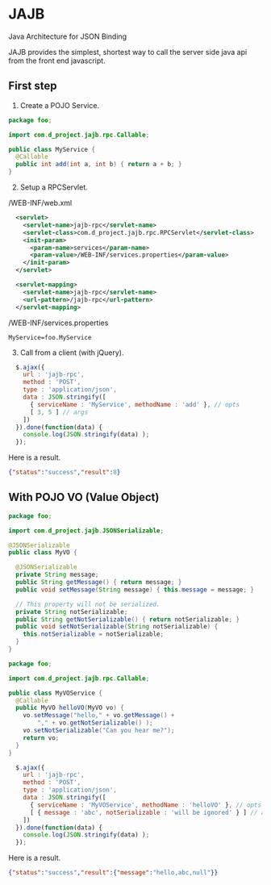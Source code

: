 JAJB
===
Java Architecture for JSON Binding

JAJB provides the simplest, shortest way to call the server side java api from the front end javascript.

## First step

1. Create a POJO Service.

```java
package foo;

import com.d_project.jajb.rpc.Callable;

public class MyService {
  @Callable
  public int add(int a, int b) { return a + b; }
}
```

2. Setup a RPCServlet.

/WEB-INF/web.xml
```xml
  <servlet>
    <servlet-name>jajb-rpc</servlet-name>
    <servlet-class>com.d_project.jajb.rpc.RPCServlet</servlet-class>
    <init-param>
      <param-name>services</param-name>
      <param-value>/WEB-INF/services.properties</param-value>
    </init-param>
  </servlet>

  <servlet-mapping>
    <servlet-name>jajb-rpc</servlet-name>
    <url-pattern>/jajb-rpc</url-pattern>
  </servlet-mapping>
```

/WEB-INF/services.properties
```properties
MyService=foo.MyService
```

3. Call from a client (with jQuery).

```javascript
  $.ajax({
    url : 'jajb-rpc',
    method : 'POST',
    type : 'application/json',
    data : JSON.stringify([
      { serviceName : 'MyService', methodName : 'add' }, // opts
      [ 3, 5 ] // args
    ])
  }).done(function(data) {
    console.log(JSON.stringify(data) );
  });
```

Here is a result.

```json
{"status":"success","result":8}
```

## With POJO VO (Value Object)

```java
package foo;

import com.d_project.jajb.JSONSerializable;

@JSONSerializable
public class MyVO {

  @JSONSerializable
  private String message;
  public String getMessage() { return message; }
  public void setMessage(String message) { this.message = message; }

  // This property will not be serialized.
  private String notSerializable;
  public String getNotSerializable() { return notSerializable; }
  public void setNotSerializable(String notSerializable) {
    this.notSerializable = notSerializable;
  }
}

```

```java
package foo;

import com.d_project.jajb.rpc.Callable;

public class MyVOService {
  @Callable
  public MyVO helloVO(MyVO vo) {
    vo.setMessage("hello," + vo.getMessage() +
        "," + vo.getNotSerializable() );
    vo.setNotSerializable("Can you hear me?");
    return vo;
  }
}
```

```javascript
  $.ajax({
    url : 'jajb-rpc',
    method : 'POST',
    type : 'application/json',
    data : JSON.stringify([
      { serviceName : 'MyVOService', methodName : 'helloVO' }, // opts
      [ { message : 'abc', notSerializable : 'will be ignored' } ] // args
    ])
  }).done(function(data) {
    console.log(JSON.stringify(data) );
  });
```

Here is a result.

```json
{"status":"success","result":{"message":"hello,abc,null"}}
```
